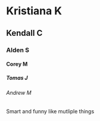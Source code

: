 # Kristiana K 

## Kendall C

### Alden S

#### Corey M

##### Tomas J

###### Andrew M
Smart and funny like mutliple things

